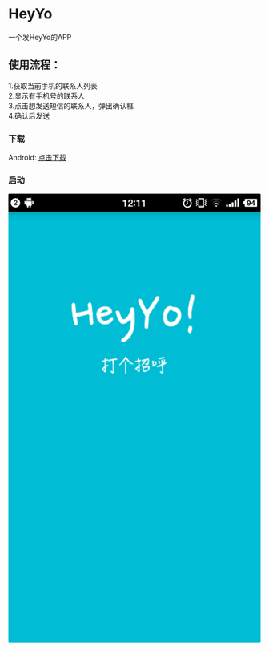 # HeyYo
一个发HeyYo的APP

## 使用流程：
1.获取当前手机的联系人列表   
2.显示有手机号的联系人   
3.点击想发送短信的联系人，弹出确认框   
4.确认后发送   

### 下载
Android: [点击下载](https://github.com/Vamish/HeyYo/blob/master/app/heyyo!.apk?raw=true)   

### 启动
![HeyYo! ScreenShot](images/heyyo.png)